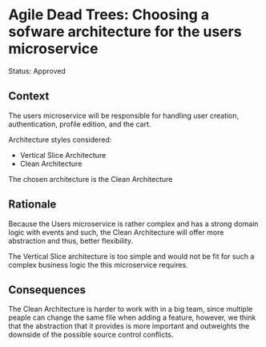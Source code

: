 # Agile Dead Trees: Choosing a sofware architecture for the users microservice

Status: Approved

## Context

The users microservice will be responsible for handling user creation, authentication, profile edition, and the cart.

Architecture styles considered:
- Vertical Slice Architecture
- Clean Architecture

The chosen architecture is the Clean Architecture

## Rationale

Because the Users microservice is rather complex and has a strong domain logic with events and such, the Clean Architecture will offer more abstraction and thus, better flexibility.

The Vertical Slice architecture is too simple and would not be fit for such a complex business logic the this microservice requires.

## Consequences

The Clean Architecture is harder to work with in a big team, since multiple peaple can change the same file when adding a feature, however, we think that the abstraction that it provides is more important and outweights the downside of the possible source control conflicts.

